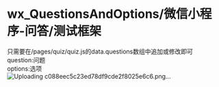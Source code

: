 # wx_QuestionsAndOptions/微信小程序-问答/测试框架
只需要在/pages/quiz/quiz.js的data.questions数组中追加或修改即可<br>
  question:问题<br>
  options:选项<br>
![Uploading c088eec5c23ed78df9cde2f8025e6c6.png…]()
